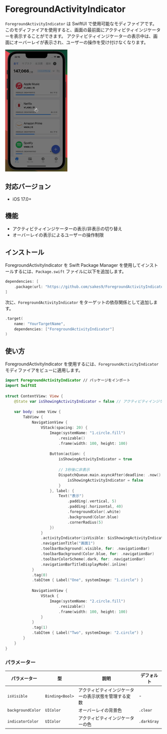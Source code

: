 # ForegroundActivityIndicator

`ForegroundActivityIndicator` は SwiftUI で使用可能なモディファイアです。
このモディファイアを使用すると、画面の最前面にアクティビティインジケーターを表示することができます。
アクティビティインジケーターの表示中は、画面にオーバーレイが表示され、ユーザーの操作を受け付けなくなります。

<img src="images/sample.gif" alt="sample" width="200">

## 対応バージョン

- iOS 17.0+

## 機能

- アクティビティインジケーターの表示/非表示の切り替え
- オーバーレイの表示によるユーザーの操作制限

## インストール

ForegroundActivityIndicator を Swift Package Manager を使用してインストールするには、`Package.swift` ファイルに以下を追加します。

```swift
dependencies: [
    .package(url: "https://github.com/sakes9/ForegroundActivityIndicator.git", from: "{{ version }}")
]
```

次に、`ForegroundActivityIndicator` をターゲットの依存関係として追加します。

```swift
.target(
    name: "YourTargetName",
    dependencies: ["ForegroundActivityIndicator"]
)
```

## 使い方

ForegroundActivityIndicator を使用するには、`ForegroundActivityIndicator` モディファイアをビューに適用します。

```swift
import ForegroundActivityIndicator // パッケージをインポート
import SwiftUI

struct ContentView: View {
    @State var isShowingActivityIndicator = false // アクティビティインジケーターの表示状態

    var body: some View {
        TabView {
            NavigationView {
                VStack(spacing: 20) {
                    Image(systemName: "1.circle.fill")
                        .resizable()
                        .frame(width: 100, height: 100)

                    Button(action: {
                        isShowingActivityIndicator = true

                        // 3秒後に非表示
                        DispatchQueue.main.asyncAfter(deadline: .now() + 3) {
                            isShowingActivityIndicator = false
                        }
                    }, label: {
                        Text("表示")
                            .padding(.vertical, 5)
                            .padding(.horizontal, 40)
                            .foregroundColor(.white)
                            .background(Color.blue)
                            .cornerRadius(5)
                    })
                }
                .activityIndicator(isVisible: $isShowingActivityIndicator, backgroundColor: .gray.withAlphaComponent(0.5), indicatorColor: .white) // モディファイアを適用
                .navigationTitle("画面1")
                .toolbarBackground(.visible, for: .navigationBar)
                .toolbarBackground(Color.blue, for: .navigationBar)
                .toolbarColorScheme(.dark, for: .navigationBar)
                .navigationBarTitleDisplayMode(.inline)
            }
            .tag(0)
            .tabItem { Label("One", systemImage: "1.circle") }

            NavigationView {
                VStack {
                    Image(systemName: "2.circle.fill")
                        .resizable()
                        .frame(width: 100, height: 100)
                }
            }
            .tag(1)
            .tabItem { Label("Two", systemImage: "2.circle") }
        }
    }
}
```

### パラメーター

| パラメーター | 型 | 説明 | デフォルト
| --- | --- | --- | ---
| `isVisible` | `Binding<Bool>` | アクティビティインジケーターの表示状態を管理する変数 | -
| `backgroundColor` | `UIColor` | オーバーレイの背景色 | `.clear`
| `indicatorColor` | `UIColor` | アクティビティインジケーターの色 | `.darkGray`
